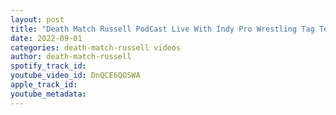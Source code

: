 ```yaml
---
layout: post
title: "Death Match Russell PodCast Live With Indy Pro Wrestling Tag Team The Sat"
date: 2022-09-01
categories: death-match-russell videos
author: death-match-russell
spotify_track_id: 
youtube_video_id: DnQCE6QOSWA
apple_track_id: 
youtube_metadata: 
---
```

